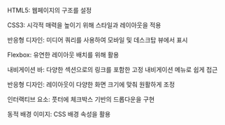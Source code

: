 HTML5: 웹페이지의 구조를 설정

CSS3: 시각적 매력을 높이기 위해 스타일과 레이아웃을 적용

반응형 디자인: 미디어 쿼리를 사용하여 모바일 및 데스크탑 뷰에서 표시

Flexbox: 유연한 레이아웃 배치를 위해 활용

내비게이션 바: 다양한 섹션으로의 링크를 포함한 고정 내비게이션 메뉴로 쉽게 접근

반응형 디자인: 레이아웃이 다양한 화면 크기에 맞춰 원활하게 조정

인터랙티브 요소: 풋터에 체크박스 기반의 드롭다운을 구현

동적 배경 이미지: CSS 배경 속성을 활용
